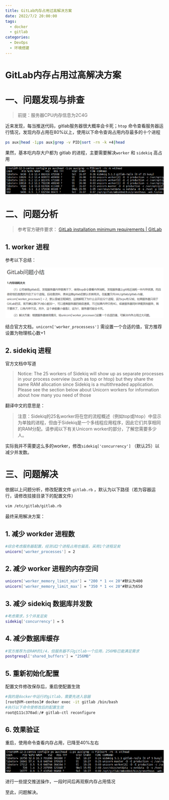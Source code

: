 ```yaml
---
title: GitLab内存占用过高解决方案
date: 2022/7/2 20:00:00
tags: 
  - docker
  - gitlab
categories: 
  - DevOps
  - 环境搭建
---
```

# GitLab内存占用过高解决方案



# 一、问题发现与排查

> 前提：服务器CPU内存信息为2C4G



近来发现，每当推送代码，gitlab服务器很大概率会卡死；`htop` 命令查看服务器运行情况，发现内存占用在80%以上，使用以下命令查询占用内存最多的十个进程

```bash
ps aux|head -1;ps aux|grep -v PID|sort -rn -k +4|head
```

果然，基本吃内存大户都为 gitlab 的进程，主要需要解决`worker` 和 `sidekiq` 高占用

![1656664601696](../blog-assets/Gitlab内存占用过高解决方案/1656664601696.png)



# 二、问题分析

> 参考官方硬件要求： [GitLab installation minimum requirements | GitLab](https://docs.gitlab.com/ee/install/requirements.html#cpu) 

## 1. worker 进程

参考以下总结：

![1656664846812](../blog-assets/Gitlab内存占用过高解决方案/1656664846812.png)



结合官方文档，`unicorn['worker_processess']` 需设置一个合适的值，官方推荐设置为物理核心数+1



## 2. sidekiq 进程

官方文档中写道

> Notice: The 25 workers of Sidekiq will show up as separate processes in your process overview (such as top or htop) but they share the same RAM allocation since Sidekiq is a multithreaded application. Please see the section below about Unicorn workers for information about how many you need of those

翻译中文的意思是：

> 注意：Sidekiq的25名worker将在您的流程概述（例如top或htop）中显示为单独的进程，但由于Sidekiq是一个多线程应用程序，因此它们共享相同的RAM分配。请参阅以下有关Unicorn worker的部分，了解您需要多少人。

实际我并不需要这么多的worker，修改`sidekiq['concurrency']` （默认25）以减少并发数。



# 三、问题解决

依据以上问题分析，修改配置文件 `gitlab.rb` ，默认为以下路径（若为容器运行，请修改挂接目录下的配置文件）

```bash
vim /etc/gitlab/gitlab.rb
```

最终采用解决方案：

## 1. 减少 workder 进程数

```bash
#综合考虑服务器配置，经测试2个进程占用也偏高，采用1个进程足矣
unicorn['worker_processes'] = 2
```

## 2. 减少 worker 进程的内存空间

```bash
unicorn['worker_memory_limit_min'] = "200 * 1 << 20"#默认为400
unicorn['worker_memory_limit_max'] = "350 * 1 << 20"#默认为650
```

## 3. 减少 sidekiq 数据库并发数

```bash
#考虑需求，5个并发足矣
sidekiq['concurrency'] = 5
```

## 4. 减少数据库缓存

```bash
#官方推荐为总RAM的1/4，但服务器不只gitlab一个应用，256MB已能满足需求
postgresql['shared_buffers'] = "256MB"
```

## 5. 重新初始化配置

配置文件修改保存后，重启使配置生效

```bash
#我的是docker中运行的gitlab，需要先进入容器
[root@VM-centos]# docker exec -it gitlab /bin/bash
#执行以下命令使修改后的配置生效
root@111c370ad:/# gitlab-ctl reconfigure
```

## 6. 效果验证

重启，使用命令查看内存占用，已降至40%左右

![1656671499371](../blog-assets/Gitlab内存占用过高解决方案/1656671499371.png)

进行一些提交推送操作，一段时间后再观察内存占用情况



至此，问题解决。